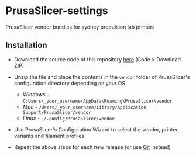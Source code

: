 # PrusaSlicer-settings
PrusaSlicer vendor bundles for sydney propulsion lab printers

## Installation

* Download the source code of this repository [here](https://github.com/sydneypropulsionlab/PrusaSlicer-settings/archive/refs/heads/main.zip) (Code > Download ZIP)

* Unzip the file and place the contents in the `vendor` folder of PrusaSlicer's configuration directory depending on your OS
  * _Windows_ - `C:Users\_your_username\AppData\Roaming\PrusaSlicer\vendor`
  * _Mac_ - `/Users/_your_username/Library/Application Support/PrusaSlicer/vendor`
  * _Linux_ - `~/.config/PrusaSlicer/vendor`

* Use PrusaSlicer's Configuration Wizard to select the vendor, printer, variants and filament profiles
* Repeat the above steps for each new release (or use [Git](https://git-scm.com/) instead)